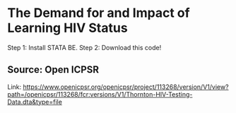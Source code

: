 # The Demand for and Impact of Learning HIV Status
Step 1: Install STATA BE. Step 2: Download this code!

## Source: Open ICPSR
Link: https://www.openicpsr.org/openicpsr/project/113268/version/V1/view?path=/openicpsr/113268/fcr:versions/V1/Thornton-HIV-Testing-Data.dta&type=file 
